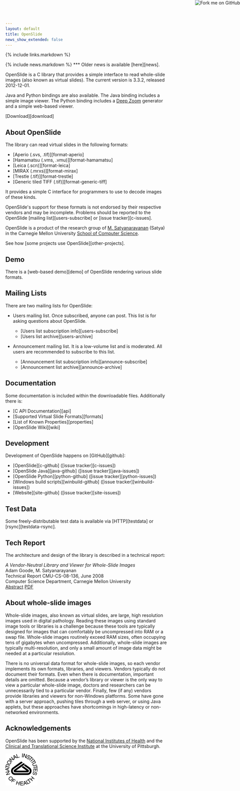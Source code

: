 ```yaml
---
layout: default
title: OpenSlide
news_show_extended: false
---
```


{% include links.markdown %}

<a href="https://github.com/openslide">
<img style="position: absolute; top: 0; right: 0; border: 0;"
src="https://s3.amazonaws.com/github/ribbons/forkme_right_green_007200.png"
alt="Fork me on GitHub">
</a>

<div markdown="1" class="newsflash">
{% include news.markdown %}
***
Older news is available [here][news].
</div>

OpenSlide is a C library that provides a simple interface to read
whole-slide images (also known as virtual slides). The current version
is 3.3.2, released 2012-12-01.

Java and Python bindings are also available. The Java binding includes a
simple image viewer. The Python binding includes a [Deep Zoom][26]
generator and a simple web-based viewer.

[Download][download]

[26]: http://msdn.microsoft.com/en-us/library/cc645050%28VS.95%29.aspx

About OpenSlide
---------------

The library can read virtual slides in the following formats:

 * [Aperio (.svs, .tif)][format-aperio]
 * [Hamamatsu (.vms, .vmu)][format-hamamatsu]
 * [Leica (.scn)][format-leica]
 * [MIRAX (.mrxs)][format-mirax]
 * [Trestle (.tif)][format-trestle]
 * [Generic tiled TIFF (.tif)][format-generic-tiff]

It provides a simple C interface for programmers to use to decode
images of these kinds.

OpenSlide's support for these formats is not endorsed by their respective
vendors and may be incomplete.  Problems should be reported to the OpenSlide
[mailing list][users-subscribe] or [issue tracker][c-issues].

OpenSlide is a product of the research group of [M. Satyanarayanan][8]
(Satya) in the Carnegie Mellon University [School of Computer Science][9].

[8]: http://www.cs.cmu.edu/~satya/
[9]: http://www.cs.cmu.edu/


See how [some projects use OpenSlide][other-projects].


Demo
----

There is a [web-based demo][demo] of OpenSlide rendering various slide
formats.


Mailing Lists
-------------

There are two mailing lists for OpenSlide:

 * Users mailing list. Once subscribed, anyone can post. This list is for asking questions about OpenSlide.
   * [Users list subscription info][users-subscribe]
   * [Users list archive][users-archive]

 * Announcement mailing list. It is a low-volume list and is moderated. All users are recommended to subscribe to this list.
   * [Announcement list subscription info][announce-subscribe]
   * [Announcement list archive][announce-archive]


Documentation
-------------

Some documentation is included within the downloadable files. Additionally there is:
 * [C API Documentation][api]
 * [Supported Virtual Slide Formats][formats]
 * [List of Known Properties][properties]
 * [OpenSlide Wiki][wiki]


Development
-----------

Development of OpenSlide happens on [GitHub][github]:

 * [OpenSlide][c-github] ([issue tracker][c-issues])
 * [OpenSlide Java][java-github] ([issue tracker][java-issues])
 * [OpenSlide Python][python-github] ([issue tracker][python-issues])
 * [Windows build scripts][winbuild-github] ([issue tracker][winbuild-issues])
 * [Website][site-github] ([issue tracker][site-issues])


Test Data
---------

Some freely-distributable test data is available via [HTTP][testdata] or
[rsync][testdata-rsync].


Tech Report
-----------

The architecture and design of the library is described in a technical report:

*A Vendor-Neutral Library and Viewer for Whole-Slide Images*  
Adam Goode, M. Satyanarayanan  
Technical Report CMU-CS-08-136, June 2008  
Computer Science Department, Carnegie Mellon University  
[Abstract][19]
[PDF][20]

[19]: http://reports-archive.adm.cs.cmu.edu/anon/2008/abstracts/08-136.html
[20]: http://reports-archive.adm.cs.cmu.edu/anon/2008/CMU-CS-08-136.pdf


About whole-slide images
------------------------

Whole-slide images, also known as virtual slides, are large, high resolution images used in digital
pathology. Reading these images using standard image tools or libraries is a challenge because
these tools are typically designed for images that can comfortably be uncompressed into RAM or
a swap file. Whole-slide images routinely exceed RAM sizes, often occupying tens of gigabytes
when uncompressed. Additionally, whole-slide images are typically multi-resolution, and only a
small amount of image data might be needed at a particular resolution.

There is no universal data format for whole-slide images, so each vendor implements its own
formats, libraries, and viewers. Vendors typically do not document their formats. Even when
there is documentation, important details are omitted. Because a vendor’s library or viewer is the
only way to view a particular whole-slide image, doctors and researchers can be unnecessarily
tied to a particular vendor. Finally, few (if any) vendors provide libraries and viewers for non-Windows platforms. Some have gone with a server approach, pushing tiles through a web server,
or using Java applets, but these approaches have shortcomings in high-latency or non-networked
environments.

Acknowledgements
----------------
OpenSlide has been supported by the [National Institutes of Health][21] and the [Clinical and Translational Science Institute][22] at the University of Pittsburgh.

[21]: http://www.nih.gov/
[22]: http://www.ctsi.pitt.edu/


[![NIH logo](images/NIH_logo.png)][21]